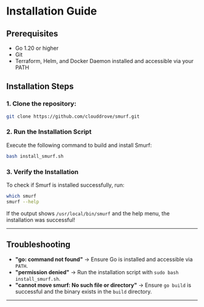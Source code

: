 # Installation Guide

## Prerequisites

- Go 1.20 or higher
- Git
- Terraform, Helm, and Docker Daemon installed and accessible via your PATH

## Installation Steps

### 1. **Clone the repository:**

   ```bash
   git clone https://github.com/clouddrove/smurf.git
   ```


### 2. Run the Installation Script

Execute the following command to build and install Smurf:

```bash
bash install_smurf.sh
```

### 3. Verify the Installation

To check if Smurf is installed successfully, run:

```bash
which smurf
smurf --help
```

If the output shows `/usr/local/bin/smurf` and the help menu, the installation was successful!

---

## Troubleshooting

- **"go: command not found"** → Ensure Go is installed and accessible via `PATH`.
- **"permission denied"** → Run the installation script with `sudo bash install_smurf.sh`.
- **"cannot move smurf: No such file or directory"** → Ensure `go build` is successful and the binary exists in the `build` directory.

---